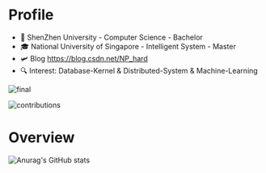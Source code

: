 # Profile
* 🏫 ShenZhen University - Computer Science - Bachelor
* 🎓 National University of Singapore - Intelligent System - Master
* 🛩️ Blog https://blog.csdn.net/NP_hard
* 🔍 Interest: Database-Kernel & Distributed-System & Machine-Learning

![final](https://user-images.githubusercontent.com/65102150/217880788-745857d5-486f-4b42-9a96-d9063d430807.jpg)

![contributions](https://user-images.githubusercontent.com/65102150/217880077-9387f79c-1c7b-4227-bcce-a794c0ed192b.svg)

# Overview
![Anurag's GitHub stats](https://github-readme-stats-git-masterrstaa-rickstaa.vercel.app/api?username=David-deng-yeah&show_icons=true&theme=radical)



